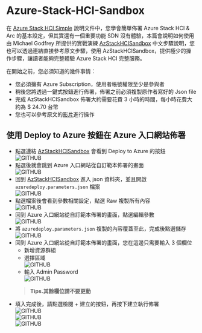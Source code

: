 # Azure-Stack-HCI-Sandbox

在 [Azure Stack HCI Simple](https://github.com/BrianHsing/Azure-Stack-HCI-Simple) 說明文件中，您學會簡單佈署 Azure Stack HCI & Arc 的基本設定，但其實還有一個重要功能 SDN 沒有體驗，本篇會說明如何使用由 Michael Godfrey 所提供的實戰演練 [AzStackHCISandbox](https://github.com/microsoft/AzStackHCISandbox) 中文步驟說明，您也可以透過連結直接參考原文步驟，使用 AzStackHCISandbox，提供極少的操作步驟，讓讀者能夠完整體驗 Azure Stack HCI 完整服務。<br>

在開始之前，您必須知道的幾件事情：<br>
- 您必須擁有 Azure Subscription，使用者帳號權限至少是參與者<br>
- 稍後您將透過一鍵式按鈕進行佈署，佈署之前必須複製原作者寫好的 Json file<br>
- 完成 AzStackHCISandbox 佈署大約需要花費 3 小時的時間，每小時花費大約為 $ 24.70 台幣<br>
- 您也可以參考原文的[影片](https://www.youtube.com/watch?v=nmQ12Ma1pD4)進行操作<br>

## 使用 Deploy to Azure 按鈕在 Azure 入口網站佈署

- 點選連結  [AzStackHCISandbox](https://github.com/microsoft/AzStackHCISandbox) 會看到 Deploy to Azure 的按鈕<br>
![GITHUB](https://github.com/BrianHsing/Azure-Stack-HCI-Sandbox/blob/main/images/deploy1.png)<br>
- 點選後就會跳到 Azure 入口網站從自訂範本佈署的畫面<br>
![GITHUB](https://github.com/BrianHsing/Azure-Stack-HCI-Sandbox/blob/main/images/deploy2.png)<br>
- 回到 [AzStackHCISandbox](https://github.com/microsoft/AzStackHCISandbox) 進入 json 資料夾，並且開啟 `azuredeploy.parameters.json` 檔案<br>
![GITHUB](https://github.com/BrianHsing/Azure-Stack-HCI-Sandbox/blob/main/images/deploy3.png)<br>
- 點選檔案後會看到參數相關設定，點選 Raw 複製所有內容<br>
![GITHUB](https://github.com/BrianHsing/Azure-Stack-HCI-Sandbox/blob/main/images/deploy4.png)<br>
- 回到 Azure 入口網站從自訂範本佈署的畫面，點選編輯參數<br>
![GITHUB](https://github.com/BrianHsing/Azure-Stack-HCI-Sandbox/blob/main/images/deploy5.png)<br>
- 將 `azuredeploy.parameters.json` 複製的內容覆蓋至此，完成後點選儲存<br>
![GITHUB](https://github.com/BrianHsing/Azure-Stack-HCI-Sandbox/blob/main/images/deploy6.png)<br>
- 回到 Azure 入口網站從自訂範本佈署的畫面，您在這邊只需要輸入 3 個欄位<br>
  - 新增資源群組<br>
  - 選擇區域<br>
  ![GITHUB](https://github.com/BrianHsing/Azure-Stack-HCI-Sandbox/blob/main/images/deploy7.png)<br>
  - 輸入 Admin Password<br>
  ![GITHUB](https://github.com/BrianHsing/Azure-Stack-HCI-Sandbox/blob/main/images/deploy8.png)<br>
  > **Tips.其餘欄位請不要更動** <br>
- 填入完成後，請點選檢閱 + 建立的按鈕，再按下建立執行佈署<br>
![GITHUB](https://github.com/BrianHsing/Azure-Stack-HCI-Sandbox/blob/main/images/deploy9.png)<br>
![GITHUB](https://github.com/BrianHsing/Azure-Stack-HCI-Sandbox/blob/main/images/deploy10.png)<br>
![GITHUB](https://github.com/BrianHsing/Azure-Stack-HCI-Sandbox/blob/main/images/deploy11.png)<br>